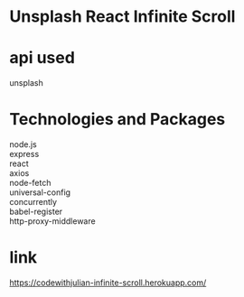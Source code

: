 # Unsplash React Infinite Scroll

# api used
unsplash

# Technologies and Packages
node.js\
express\
react\
axios\
node-fetch\
universal-config\
concurrently\
babel-register\
http-proxy-middleware

# link
https://codewithjulian-infinite-scroll.herokuapp.com/
